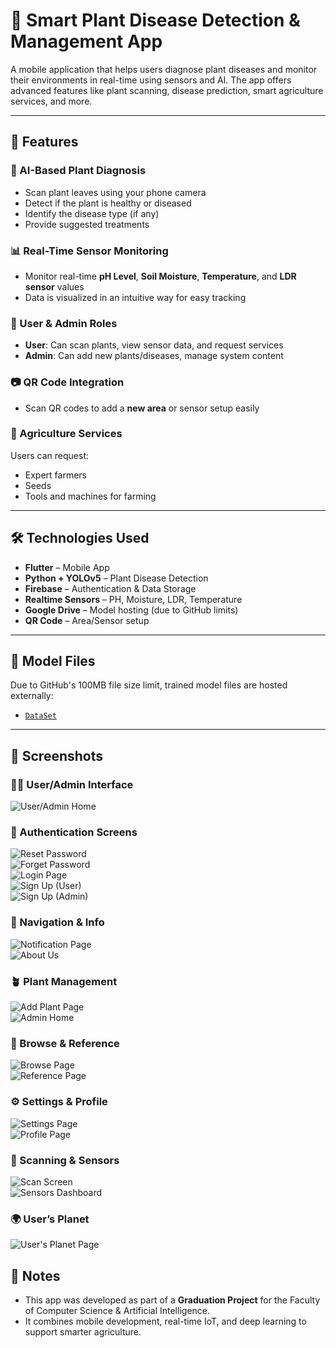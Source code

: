 # 🌱 Smart Plant Disease Detection & Management App

A mobile application that helps users diagnose plant diseases and monitor their environments in real-time using sensors and AI. The app offers advanced features like plant scanning, disease prediction, smart agriculture services, and more.

---

## 🚀 Features

### 🧠 AI-Based Plant Diagnosis

- Scan plant leaves using your phone camera
- Detect if the plant is healthy or diseased
- Identify the disease type (if any)
- Provide suggested treatments

### 📊 Real-Time Sensor Monitoring

- Monitor real-time **pH Level**, **Soil Moisture**, **Temperature**, and **LDR sensor** values
- Data is visualized in an intuitive way for easy tracking

### 👥 User & Admin Roles

- **User**: Can scan plants, view sensor data, and request services
- **Admin**: Can add new plants/diseases, manage system content

### 📷 QR Code Integration

- Scan QR codes to add a **new area** or sensor setup easily

### 🧰 Agriculture Services

Users can request:

- Expert farmers
- Seeds
- Tools and machines for farming

---

## 🛠️ Technologies Used

- **Flutter** – Mobile App
- **Python + YOLOv5** – Plant Disease Detection
- **Firebase** – Authentication & Data Storage
- **Realtime Sensors** – PH, Moisture, LDR, Temperature
- **Google Drive** – Model hosting (due to GitHub limits)
- **QR Code** – Area/Sensor setup

---

## 🧠 Model Files

Due to GitHub's 100MB file size limit, trained model files are hosted externally:

- [`DataSet`]([https://drive.google.com/your-link-here](https://drive.google.com/file/d/1jJNEUCMRL5f5Fsr0i70lIGsONLyzqow1/view?usp=sharing))


---

## 📱 Screenshots



### 🧑‍🌾 User/Admin Interface

![User/Admin Home](assets/screenShots/user_admin.png)

### 🔐 Authentication Screens

![Reset Password](assets/screenShots/reset_pass.png)  
![Forget Password](assets/screenShots/forget_pass.png)  
![Login Page](assets/screenShots/login_page.png)  
![Sign Up (User)](assets/screenShots/Sign_up_user.png)  
![Sign Up (Admin)](assets/screenShots/Sign_up_admin.png)

### 🧭 Navigation & Info

![Notification Page](assets/screenShots/notification.png)  
![About Us](assets/screenShots/About_us.png)

### 🪴 Plant Management

![Add Plant Page](assets/screenShots/add_page.png)  
![Admin Home](assets/screenShots/admin_home.png)

### 🔎 Browse & Reference

![Browse Page](assets/screenShots/Browse_Page.png)  
![Reference Page](assets/screenShots/ref_page.png)

### ⚙️ Settings & Profile

![Settings Page](assets/screenShots/Settings_page.png)  
![Profile Page](assets/screenShots/profile.png)

### 🔬 Scanning & Sensors

![Scan Screen](assets/screenShots/scan_screen.png)  
![Sensors Dashboard](assets/screenShots/sensor4x.png)

### 🌍 User’s Planet

![User's Planet Page](assets/screenShots/user's_planet.png)

## 📌 Notes

- This app was developed as part of a **Graduation Project** for the Faculty of Computer Science & Artificial Intelligence.
- It combines mobile development, real-time IoT, and deep learning to support smarter agriculture.
